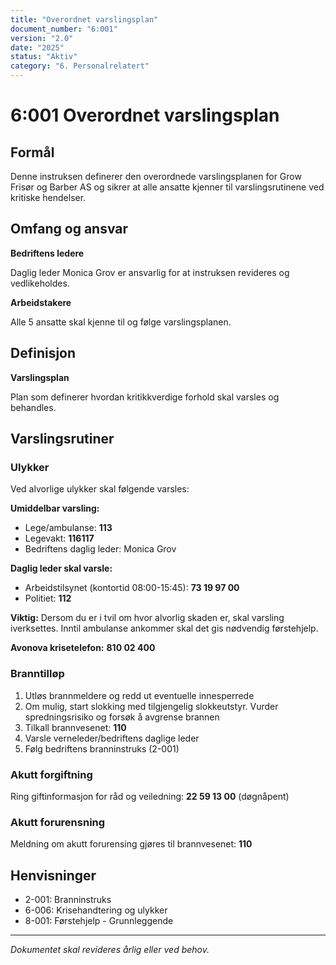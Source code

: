 ```yaml
---
title: "Overordnet varslingsplan"
document_number: "6:001"
version: "2.0"
date: "2025"
status: "Aktiv"
category: "6. Personalrelatert"
---
```


# 6:001 Overordnet varslingsplan

## Formål

Denne instruksen definerer den overordnede varslingsplanen for Grow Frisør og Barber AS og sikrer at alle ansatte kjenner til varslingsrutinene ved kritiske hendelser.

## Omfang og ansvar

**Bedriftens ledere**

Daglig leder Monica Grov er ansvarlig for at instruksen revideres og vedlikeholdes.

**Arbeidstakere**

Alle 5 ansatte skal kjenne til og følge varslingsplanen.

## Definisjon

**Varslingsplan**

Plan som definerer hvordan kritikkverdige forhold skal varsles og behandles.

## Varslingsrutiner

### Ulykker

Ved alvorlige ulykker skal følgende varsles:

**Umiddelbar varsling:**
- Lege/ambulanse: **113**
- Legevakt: **116117**
- Bedriftens daglig leder: Monica Grov

**Daglig leder skal varsle:**
- Arbeidstilsynet (kontortid 08:00-15:45): **73 19 97 00**
- Politiet: **112**

**Viktig:** Dersom du er i tvil om hvor alvorlig skaden er, skal varsling iverksettes. Inntil ambulanse ankommer skal det gis nødvendig førstehjelp.

**Avonova krisetelefon:** **810 02 400**

### Branntilløp

1. Utløs brannmeldere og redd ut eventuelle innesperrede
2. Om mulig, start slokking med tilgjengelig slokkeutstyr. Vurder spredningsrisiko og forsøk å avgrense brannen
3. Tilkall brannvesenet: **110**
4. Varsle verneleder/bedriftens daglige leder
5. Følg bedriftens branninstruks (2-001)

### Akutt forgiftning

Ring giftinformasjon for råd og veiledning:
**22 59 13 00** (døgnåpent)

### Akutt forurensning

Meldning om akutt forurensing gjøres til brannvesenet: **110**

## Henvisninger

- 2-001: Branninstruks
- 6-006: Krisehandtering og ulykker
- 8-001: Førstehjelp - Grunnleggende

---

*Dokumentet skal revideres årlig eller ved behov.*
